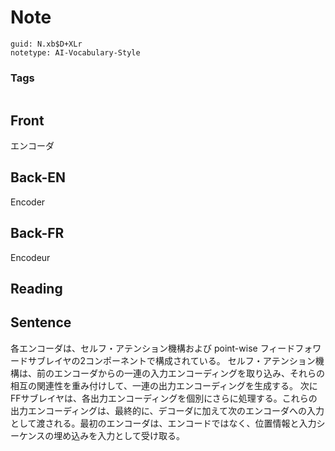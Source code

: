 # Note
```
guid: N.xb$D+XLr
notetype: AI-Vocabulary-Style
```

### Tags
```
```

## Front
エンコーダ

## Back-EN
Encoder

## Back-FR
Encodeur

## Reading


## Sentence
各エンコーダは、セルフ・アテンション機構および point-wise フィードフォワードサブレイヤの2コンポーネントで構成されている。 セルフ・アテンション機構は、前のエンコーダからの一連の入力エンコーディングを取り込み、それらの相互の関連性を重み付けして、一連の出力エンコーディングを生成する。 次にFFサブレイヤは、各出力エンコーディングを個別にさらに処理する。これらの出力エンコーディングは、最終的に、デコーダに加えて次のエンコーダへの入力として渡される。最初のエンコーダは、エンコードではなく、位置情報と入力シーケンスの埋め込みを入力として受け取る。
